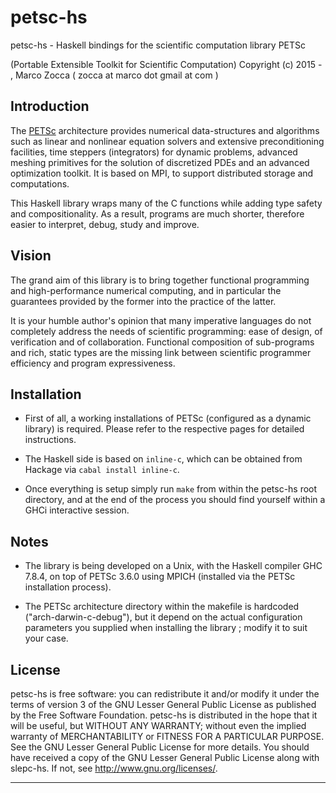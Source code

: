 # petsc-hs
petsc-hs - Haskell bindings for the scientific computation library PETSc

(Portable Extensible Toolkit for Scientific Computation)
Copyright (c) 2015 - , Marco Zocca ( zocca at marco dot gmail at com )



## Introduction

The [PETSc](http://www.mcs.anl.gov/petsc/) architecture provides numerical data-structures and algorithms such as linear and nonlinear equation solvers and extensive preconditioning facilities, time steppers (integrators) for dynamic problems, advanced meshing primitives for the solution of discretized PDEs and an advanced optimization toolkit. It is based on MPI, to support distributed storage and computations.

This Haskell library wraps many of the C functions while adding type safety and compositionality. As a result, programs are much shorter, therefore easier to interpret, debug, study and improve.


## Vision

The grand aim of this library is to bring together functional programming and high-performance numerical computing, and in particular the guarantees provided by the former into the practice of the latter.

It is your humble author's opinion that many imperative languages do not completely address the needs of scientific programming: ease of design, of verification and of collaboration. 
Functional composition of sub-programs and rich, static types are the missing link between scientific programmer efficiency and program expressiveness.
 




## Installation

* First of all, a working installations of PETSc (configured as a dynamic library) is required. Please refer to the respective pages for detailed instructions.

* The Haskell side is based on `inline-c`, which can be obtained from Hackage via `cabal install inline-c`.

* Once everything is setup simply run `make` from within the petsc-hs root directory, and at the end of the process you should find yourself within a GHCi interactive session.




## Notes

* The library is being developed on a Unix, with the Haskell compiler GHC 7.8.4, on top of PETSc 3.6.0 using MPICH (installed via the PETSc installation process).

* The PETSc architecture directory within the makefile is hardcoded ("arch-darwin-c-debug"), but it depend on the actual configuration parameters you supplied when installing the library ; modify it to suit your case.





## License

petsc-hs is free software: you can redistribute it and/or modify it under the
terms of version 3 of the GNU Lesser General Public License as published by
the Free Software Foundation.
petsc-hs is distributed in the hope that it will be useful, but WITHOUT ANY
WARRANTY; without even the implied warranty of MERCHANTABILITY or FITNESS
FOR A PARTICULAR PURPOSE. See the GNU Lesser General Public License for
more details.
You should have received a copy of the GNU Lesser General Public License
along with slepc-hs. If not, see <http://www.gnu.org/licenses/>.
- - - - - - - - - - - - - - - - - - - - - - - - - - - - - - - - - - - - - -
